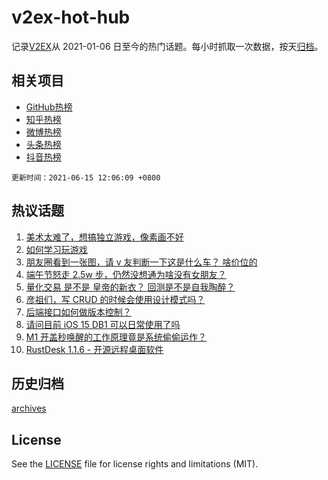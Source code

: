 # v2ex-hot-hub

 记录[V2EX](https://www.v2ex.com/)从 2021-01-06 日至今的热门话题。每小时抓取一次数据，按天[归档](archives)。
 
 ## 相关项目

- [GitHub热榜](https://github.com/snaildev/github-hot-hub)
- [知乎热榜](https://github.com/snaildev/zhihu-hot-hub)
- [微博热榜](https://github.com/snaildev/weibo-hot-hub)
- [头条热榜](https://github.com/snaildev/toutiao-hot-hub)
- [抖音热榜](https://github.com/snaildev/douyin-hot-hub)


 `更新时间：2021-06-15 12:06:09 +0800`

## 热议话题

1. [美术太难了，想搞独立游戏，像素画不好](https://www.v2ex.com/t/783350)
1. [如何学习玩游戏](https://www.v2ex.com/t/783349)
1. [朋友圈看到一张图，请 v 友判断一下这是什么车？ 啥价位的](https://www.v2ex.com/t/783359)
1. [端午节怒走 2.5w 步，仍然没想通为啥没有女朋友？](https://www.v2ex.com/t/783354)
1. [量化交易 是不是 皇帝的新衣？ 回测是不是自我陶醉？](https://www.v2ex.com/t/783325)
1. [彦祖们，写 CRUD 的时候会使用设计模式吗？](https://www.v2ex.com/t/783300)
1. [后端接口如何做版本控制？](https://www.v2ex.com/t/783333)
1. [请问目前 iOS 15 DB1 可以日常使用了吗](https://www.v2ex.com/t/783346)
1. [M1 开盖秒唤醒的工作原理竟是系统偷偷运作？](https://www.v2ex.com/t/783420)
1. [RustDesk 1.1.6 - 开源远程桌面软件](https://www.v2ex.com/t/783351)

## 历史归档

[archives](archives)

## License

See the [LICENSE](LICENSE) file for license rights and limitations (MIT).
